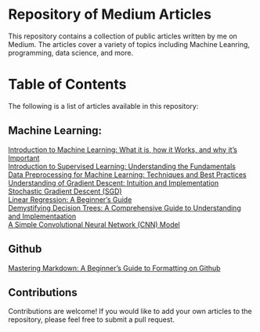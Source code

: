 # **Repository of Medium Articles**
This repository contains a collection of public articles written by me on Medium. The articles cover a variety of topics including Machine Leanring, programming, data science, and more.

# **Table of Contents**
The following is a list of articles available in this repository:

## Machine Learning:
[Introduction to Machine Learning: What it is, how it Works, and why it’s Important](https://medium.com/@thisisrishi/introduction-to-machine-learning-what-it-is-how-it-works-and-why-its-important-92a1ff13519)<br>
[Introduction to Supervised Learning: Understanding the Fundamentals](https://medium.com/@thisisrishi/introduction-to-supervised-learning-understanding-the-fundamentals-d47f8a892eb5)<br>
[Data Preprocessing for Machine Learning: Techniques and Best Practices](https://medium.com/@thisisrishi/data-preprocessing-for-machine-learning-techniques-and-best-practices-51f027411b21)<br>
[Understanding of Gradient Descent: Intuition and Implementation](https://medium.com/@thisisrishi/understanding-of-gradient-descent-intuition-and-implementation-b1f98b3645ea)<br>
[Stochastic Gradient Descent (SGD)](https://medium.com/@thisisrishi/stochastic-gradient-descent-sgd-48ae56c2bd5a)<br>
[Linear Regression: A Beginner’s Guide](https://medium.com/@thisisrishi/linear-regression-a-beginners-guide-with-code-implementation-and-mathematical-explanation-7b0bc7595f9c)<br>
[Demystifying Decision Trees: A Comprehensive Guide to Understanding and Implementaation](https://medium.com/@thisisrishi/demystifying-decision-trees-a-comprehensive-guide-to-understanding-and-implementing-648b8083e87f)<br>
[A Simple Convolutional Neural Network (CNN) Model](https://medium.com/@thisisrishi/a-simple-convolutional-neural-network-cnn-model-85ef45e50c64)<br>


## Github
[Mastering Markdown: A Beginner’s Guide to Formatting on Github](https://medium.com/@thisisrishi/mastering-markdown-a-beginners-guide-to-formatting-on-github-2ed8c1dc8819)<br>


## **Contributions**
Contributions are welcome! If you would like to add your own articles to the repository, please feel free to submit a pull request.




